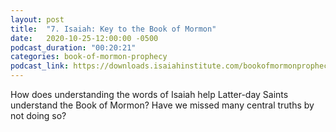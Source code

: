 ```yaml
---
layout: post
title:  "7. Isaiah: Key to the Book of Mormon"
date:   2020-10-25-12:00:00 -0500
podcast_duration: "00:20:21"
categories: book-of-mormon-prophecy
podcast_link: https://downloads.isaiahinstitute.com/bookofmormonprophecypodcast/Episode_07_v1.mp3
---
```

How does understanding the words of Isaiah help Latter-day Saints understand the Book of Mormon? Have we missed many central truths by not doing so?
